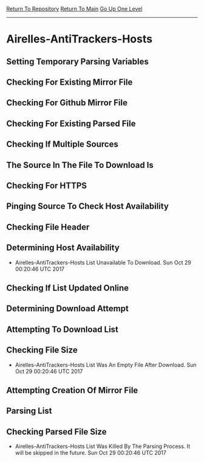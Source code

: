 [Return To Repository](https://github.com/deathbybandaid/piholeparser/)
[Return To Main](https://github.com/deathbybandaid/piholeparser/blob/master/RecentRunLogs/Mainlog.md)
[Go Up One Level](https://github.com/deathbybandaid/piholeparser/blob/master/RecentRunLogs/TopLevelScripts/30-Processing-Blacklists.md)
____________________________________
# Airelles-AntiTrackers-Hosts
## Setting Temporary Parsing Variables
## Checking For Existing Mirror File
## Checking For Github Mirror File
## Checking For Existing Parsed File
## Checking If Multiple Sources
## The Source In The File To Download Is
## Checking For HTTPS
## Pinging Source To Check Host Availability
## Checking File Header
## Determining Host Availability
* Airelles-AntiTrackers-Hosts List Unavailable To Download. Sun Oct 29 00:20:46 UTC 2017
## Checking If List Updated Online
## Determining Download Attempt
## Attempting To Download List
## Checking File Size
* Airelles-AntiTrackers-Hosts List Was An Empty File After Download. Sun Oct 29 00:20:46 UTC 2017
## Attempting Creation Of Mirror File
## Parsing List
## Checking Parsed File Size
* Airelles-AntiTrackers-Hosts List Was Killed By The Parsing Process. It will be skipped in the future. Sun Oct 29 00:20:46 UTC 2017
